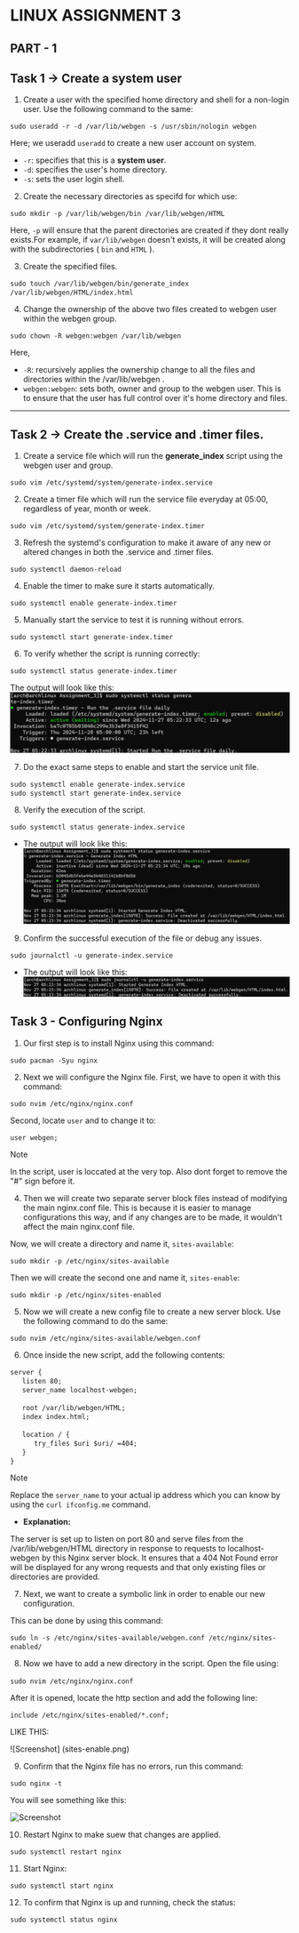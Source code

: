 # LINUX ASSIGNMENT 3

## PART - 1

## Task 1 -> Create a system user ##

1. Create a user with the specified home directory and shell for a non-login user. Use the following command to the same:

```
sudo useradd -r -d /var/lib/webgen -s /usr/sbin/nologin webgen
```

Here; we useradd `useradd` to create a new user account on system.

- `-r`: specifies that this is a **system user**.
- `-d`: specifies the user's home directory.
- `-s`: sets the user login shell.

2. Create the necessary directories as specifd for which use:

```
sudo mkdir -p /var/lib/webgen/bin /var/lib/webgen/HTML
```

Here, `-p` will ensure that the parent directories are created if they dont really exists.For example, if `var/lib/webgen` doesn't exists, it will be created along with the subdirectories ( `bin` and `HTML` ).

3. Create the specified files.

```
sudo touch /var/lib/webgen/bin/generate_index /var/lib/webgen/HTML/index.html
```

4. Change the ownership of the above two files created to webgen user within the webgen group.

```
sudo chown -R webgen:webgen /var/lib/webgen
```

Here, 

- `-R`: recursively applies the ownership change to all the files and directories within the /var/lib/webgen .
- `webgen:webgen`: sets both, owner and group to the webgen user. This is to ensure that the user has full control over it's home directory and files.

---

## Task 2 -> Create the .service and .timer files. ##

1. Create a service file which will run the **generate_index** script using the webgen user and group.

```
sudo vim /etc/systemd/system/generate-index.service
```

2. Create a timer file which will run the service file everyday at 05:00, regardless of year, month or week.

```
sudo vim /etc/systemd/system/generate-index.timer
```

3. Refresh the systemd's configuration to make it aware of any new or altered changes in both the .service and .timer files.

```
sudo systemctl daemon-reload
```

4. Enable the timer to make sure it starts automatically.

```
sudo systemctl enable generate-index.timer
```

5. Manually start the service to test it is running without errors.

```
sudo systemctl start generate-index.timer
```

6. To verify whether the script is running correctly:

```
sudo systemctl status generate-index.timer
```

The output will look like this:
![Screenshot](timer.png)

7. Do the exact same steps to enable and start the service unit file.

```
sudo systemctl enable generate-index.service
sudo systemctl start generate-index.service
```

8. Verify the execution of the script.

```
sudo systemctl status generate-index.service
```

- The output will look like this:
![Screenshot](service.png)


9. Confirm the successful execution of the file or debug any issues.

```
sudo journalctl -u generate-index.service
```
- The output will look like this:
![Screenshot](troubleshoot.png)

## Task 3 - Configuring Nginx


1. Our first step is to install Nginx using this command:

```
sudo pacman -Syu nginx
```

2. Next we will configure the Nginx file.
First, we have to open it with this command:

```
sudo nvim /etc/nginx/nginx.conf
```

Second, locate `user` and to change it to:

```
user webgen;
```

> [!NOTE]
> In the script, user is loccated at the very top. Also dont forget to remove the "#" sign before it.

4. Then we will create two separate server block files instead of modifying the main nginx.conf file. This is because it is easier to manage configurations this way, and if any changes are to be made, it wouldn't affect the main nginx.conf file. 


Now, we will create a directory and name it, `sites-available`:

 ```
sudo mkdir -p /etc/nginx/sites-available
```

Then we will create the second one and name it, `sites-enable`:

```
sudo mkdir -p /etc/nginx/sites-enabled
```

5. Now we will create a new config file to create a new server block. Use the following command to do the same:

```
sudo nvim /etc/nginx/sites-available/webgen.conf
```

6. Once inside the new script, add the following contents:

```
server {
   listen 80;
   server_name localhost-webgen;

   root /var/lib/webgen/HTML;
   index index.html;

   location / {
      try_files $uri $uri/ =404;
   }
}
```

> [!NOTE]
> Replace the `server_name` to your actual ip address which you can know by using the `curl ifconfig.me` command.

- **Explanation:**

The server is set up to listen on port 80 and serve files from the /var/lib/webgen/HTML directory in response to requests to localhost-webgen by this Nginx server block. It ensures that a 404 Not Found error will be displayed for any wrong requests and that only existing files or directories are provided.

7. Next, we want to create a symbolic link in order to enable our new configuration.

This can be done by using this command:

```
sudo ln -s /etc/nginx/sites-available/webgen.conf /etc/nginx/sites-enabled/
```

8. Now we have to add a new directory in the script. Open the file using:

 `sudo nvim /etc/nginx/nginx.conf`

After it is opened, locate the http section and add the following line:

```
include /etc/nginx/sites-enabled/*.conf;
```

LIKE THIS:

![Screenshot] (sites-enable.png)


9. Confirm that the Nginx file has no errors, run this command:

```
sudo nginx -t
```
You will see something like this:

![Screenshot](syntax-check.png)


10. Restart Nginx to make suew that changes are applied.

```
sudo systemctl restart nginx
```

11. Start Nginx:

```
sudo systemctl start nginx
```


12. To confirm that Nginx is up and running, check the status:

```
sudo systemctl status nginx
```




